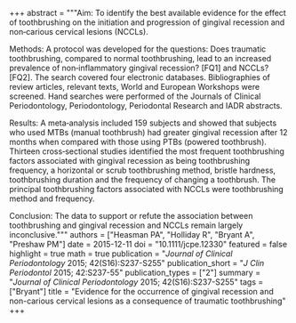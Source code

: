 +++
abstract = """Aim: To identify the best available evidence for the effect of toothbrushing on the initiation and progression of gingival recession and non‐carious cervical lesions (NCCLs).

Methods: A protocol was developed for the questions: Does traumatic toothbrushing, compared to normal toothbrushing, lead to an increased prevalence of non‐inflammatory gingival recession? [FQ1] and NCCLs? [FQ2]. The search covered four electronic databases. Bibliographies of review articles, relevant texts, World and European Workshops were screened. Hand searches were performed of the Journals of Clinical Periodontology, Periodontology, Periodontal Research and IADR abstracts.

Results: A meta‐analysis included 159 subjects and showed that subjects who used MTBs (manual toothbrush) had greater gingival recession after 12 months when compared with those using PTBs (powered toothbrush). Thirteen cross‐sectional studies identified the most frequent toothbrushing factors associated with gingival recession as being toothbrushing frequency, a horizontal or scrub toothbrushing method, bristle hardness, toothbrushing duration and the frequency of changing a toothbrush. The principal toothbrushing factors associated with NCCLs were toothbrushing method and frequency.

Conclusion: The data to support or refute the association between toothbrushing and gingival recession and NCCLs remain largely inconclusive."""
authors = ["Heasman PA", "Holliday R", "Bryant A", "Preshaw PM"]
date = 2015-12-11
doi = "10.1111/jcpe.12330"
featured = false
highlight = true
math = true
publication = "*Journal of Clinical Periodontology* 2015; 42(S16):S237-S255"
publication_short = "*J Clin Periodontol* 2015; 42:S237-55"
publication_types = ["2"]
summary = "*Journal of Clinical Periodontology* 2015; 42(S16):S237-S255"
tags = ["Bryant"]
title = "Evidence for the occurrence of gingival recession and non-carious cervical lesions as a consequence of traumatic toothbrushing"
+++
